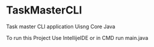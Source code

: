 # TaskMasterCLI
Task master CLI application Uisng Core Java

To run this Project Use IntellijeIDE  or in CMD run main.java 
